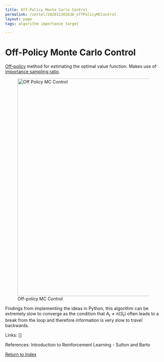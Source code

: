 ```yaml
---
title: Off-Policy Monte Carlo Control
permalink: /zettel/202011301638_offPolicyMCControl
layout: page
tags: algorithm importance target

---
```

# Off-Policy Monte Carlo Control

[Off-policy](202011301312_offPolicyMethods) method for estimating the optimal value function.
Makes use of [importance sampling ratio](202101102040_importanceSampling).

<figure>
  <img src="/zettel/Images/ReinforcementLearning/OffPolicyMCControlPi.png"
     alt="Off Policy MC Control"
     class="centerImage"
     style="width: 700px;" />
  <figcaption> Off-policy MC Control </figcaption>     
</figure>

Findings from implementing the ideas in Python, this algorithm can be extremely slow to 
converge as the condition that $A_t \neq \pi(S_t)$ often leads to a break from the loop and therefore 
information is very slow to travel backwards.

Links: []

References: Introduction to Reinforcement Learning - Sutton and Barto

[Return to Index](index)